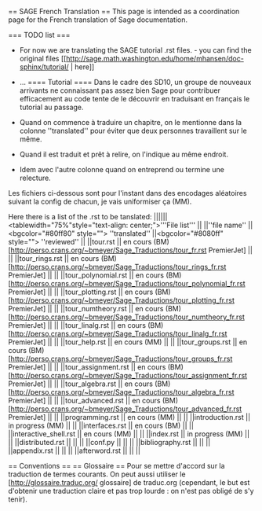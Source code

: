 == SAGE French Translation ==
This page is intended as a coordination page for the French translation of Sage documentation.

=== TODO list ===
 * For now we are translating the SAGE tutorial .rst files. - you can find the original files [[http://sage.math.washington.edu/home/mhansen/doc-sphinx/tutorial/ | here]]
 * ...
==== Tutorial ====
Dans le cadre des SD10, un groupe de nouveaux arrivants ne connaissant pas assez bien Sage pour contribuer efficacement au code tente de le découvrir en traduisant en français le tutorial au passage.

 * Quand on commence à traduire un chapitre, on le mentionne dans la colonne ''translated'' pour éviter que deux personnes travaillent sur le même.
 * Quand il est traduit et prêt à relire, on l'indique au même endroit.
 * Idem avec l'autre colonne quand on entreprend ou termine une relecture.

Les fichiers ci-dessous sont pour l'instant dans des encodages aléatoires suivant la config de chacun, je vais uniformiser ça (MM).

Here there is a list of the .rst to be tanslated:
||||||<tablewidth="75%"style="text-align: center;">'''File list''' ||
||''file name'' ||<bgcolor="#80ff80" style=""> ''translated'' ||<bgcolor="#8080ff" style=""> ''reviewed'' ||
||tour.rst || en cours (BM) [http://perso.crans.org/~bmeyer/Sage_Traductions/tour_fr.rst PremierJet] || ||
||tour_rings.rst || en cours (BM) [http://perso.crans.org/~bmeyer/Sage_Traductions/tour_rings_fr.rst PremierJet] || ||
||tour_polynomial.rst || en cours (BM) [http://perso.crans.org/~bmeyer/Sage_Traductions/tour_polynomial_fr.rst PremierJet] || ||
||tour_plotting.rst || en cours (BM) [http://perso.crans.org/~bmeyer/Sage_Traductions/tour_plotting_fr.rst PremierJet] || ||
||tour_numtheory.rst || en cours (BM) [http://perso.crans.org/~bmeyer/Sage_Traductions/tour_numtheory_fr.rst PremierJet]  || ||
||tour_linalg.rst || en cours (BM) [http://perso.crans.org/~bmeyer/Sage_Traductions/tour_linalg_fr.rst PremierJet]  || ||
||tour_help.rst || en cours (MM) || ||
||tour_groups.rst || en cours (BM) [http://perso.crans.org/~bmeyer/Sage_Traductions/tour_groups_fr.rst PremierJet] || ||
||tour_assignment.rst || en cours (BM) [http://perso.crans.org/~bmeyer/Sage_Traductions/tour_assignment_fr.rst PremierJet] || ||
||tour_algebra.rst || en cours (BM) [http://perso.crans.org/~bmeyer/Sage_Traductions/tour_algebra_fr.rst PremierJet] || ||
||tour_advanced.rst || en cours (BM) [http://perso.crans.org/~bmeyer/Sage_Traductions/tour_advanced_fr.rst PremierJet]  || ||
||programming.rst || en cours (MM) || ||
||introduction.rst || in progress (MM) || ||
||interfaces.rst || en cours (BM) || ||
||interactive_shell.rst || en cours (MM) || ||
||index.rst || in progress (MM) || ||
||distributed.rst || || ||
||conf.py || || ||
||bibliography.rst || || ||
||appendix.rst || || ||
||afterword.rst || || ||


== Conventions ==
== Glossaire ==
Pour se mettre d'accord sur la traduction de termes courants. On peut aussi utiliser le [http://glossaire.traduc.org/ glossaire] de traduc.org (cependant, le but est d'obtenir une traduction claire et pas trop lourde : on n'est pas obligé de s'y tenir).
